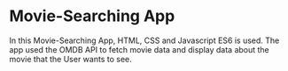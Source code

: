# Movie-Searching App

In this Movie-Searching App, HTML, CSS and Javascript ES6 is used. The app used the OMDB API to fetch movie data and display data about the movie that the User wants to see.

